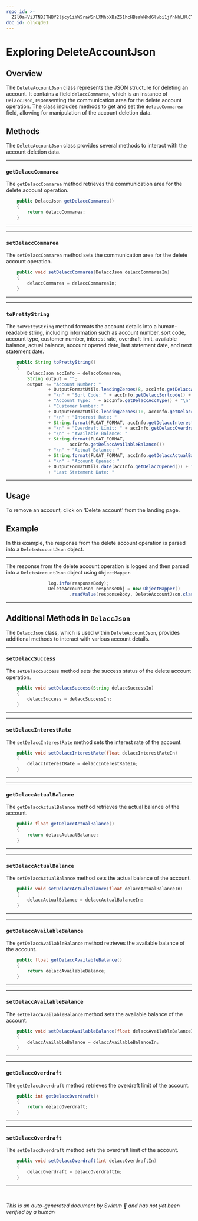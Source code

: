 ```yaml
---
repo_id: >-
  Z2l0aHViJTNBJTNBY2ljcy1iYW5raW5nLXNhbXBsZS1hcHBsaWNhdGlvbi1jYnNhLUlCTS1EZW1vJTNBJTNBU3dpbW0tRGVtbw==
doc_id: oljcgd01
---
```

# Exploring DeleteAccountJson

## Overview

The <SwmToken path="src/Z-OS-Connect-Customer-Services-Interface/src/main/java/com/ibm/cics/cip/bank/springboot/customerservices/controllers/WebController.java" pos="806:1:1" line-data="				DeleteAccountJson responseObj = new ObjectMapper()">`DeleteAccountJson`</SwmToken> class represents the JSON structure for deleting an account. It contains a field <SwmToken path="src/Z-OS-Connect-Customer-Services-Interface/src/main/java/com/ibm/cics/cip/bank/springboot/customerservices/jsonclasses/deleteaccount/DeleteAccountJson.java" pos="31:3:3" line-data="		return delaccCommarea;">`delaccCommarea`</SwmToken>, which is an instance of <SwmToken path="src/Z-OS-Connect-Customer-Services-Interface/src/main/java/com/ibm/cics/cip/bank/springboot/customerservices/jsonclasses/deleteaccount/DeleteAccountJson.java" pos="29:3:3" line-data="	public DelaccJson getDelaccCommarea()">`DelaccJson`</SwmToken>, representing the communication area for the delete account operation. The class includes methods to get and set the <SwmToken path="src/Z-OS-Connect-Customer-Services-Interface/src/main/java/com/ibm/cics/cip/bank/springboot/customerservices/jsonclasses/deleteaccount/DeleteAccountJson.java" pos="31:3:3" line-data="		return delaccCommarea;">`delaccCommarea`</SwmToken> field, allowing for manipulation of the account deletion data.

## Methods

The <SwmToken path="src/Z-OS-Connect-Customer-Services-Interface/src/main/java/com/ibm/cics/cip/bank/springboot/customerservices/controllers/WebController.java" pos="806:1:1" line-data="				DeleteAccountJson responseObj = new ObjectMapper()">`DeleteAccountJson`</SwmToken> class provides several methods to interact with the account deletion data.

<SwmSnippet path="/src/Z-OS-Connect-Customer-Services-Interface/src/main/java/com/ibm/cics/cip/bank/springboot/customerservices/jsonclasses/deleteaccount/DeleteAccountJson.java" line="29">

---

### <SwmToken path="src/Z-OS-Connect-Customer-Services-Interface/src/main/java/com/ibm/cics/cip/bank/springboot/customerservices/jsonclasses/deleteaccount/DeleteAccountJson.java" pos="29:5:5" line-data="	public DelaccJson getDelaccCommarea()">`getDelaccCommarea`</SwmToken>

The <SwmToken path="src/Z-OS-Connect-Customer-Services-Interface/src/main/java/com/ibm/cics/cip/bank/springboot/customerservices/jsonclasses/deleteaccount/DeleteAccountJson.java" pos="29:5:5" line-data="	public DelaccJson getDelaccCommarea()">`getDelaccCommarea`</SwmToken> method retrieves the communication area for the delete account operation.

```java
	public DelaccJson getDelaccCommarea()
	{
		return delaccCommarea;
	}
```

---

</SwmSnippet>

<SwmSnippet path="/src/Z-OS-Connect-Customer-Services-Interface/src/main/java/com/ibm/cics/cip/bank/springboot/customerservices/jsonclasses/deleteaccount/DeleteAccountJson.java" line="35">

---

### <SwmToken path="src/Z-OS-Connect-Customer-Services-Interface/src/main/java/com/ibm/cics/cip/bank/springboot/customerservices/jsonclasses/deleteaccount/DeleteAccountJson.java" pos="35:5:5" line-data="	public void setDelaccCommarea(DelaccJson delaccCommareaIn)">`setDelaccCommarea`</SwmToken>

The <SwmToken path="src/Z-OS-Connect-Customer-Services-Interface/src/main/java/com/ibm/cics/cip/bank/springboot/customerservices/jsonclasses/deleteaccount/DeleteAccountJson.java" pos="35:5:5" line-data="	public void setDelaccCommarea(DelaccJson delaccCommareaIn)">`setDelaccCommarea`</SwmToken> method sets the communication area for the delete account operation.

```java
	public void setDelaccCommarea(DelaccJson delaccCommareaIn)
	{
		delaccCommarea = delaccCommareaIn;
	}
```

---

</SwmSnippet>

<SwmSnippet path="/src/Z-OS-Connect-Customer-Services-Interface/src/main/java/com/ibm/cics/cip/bank/springboot/customerservices/jsonclasses/deleteaccount/DeleteAccountJson.java" line="49">

---

### <SwmToken path="src/Z-OS-Connect-Customer-Services-Interface/src/main/java/com/ibm/cics/cip/bank/springboot/customerservices/jsonclasses/deleteaccount/DeleteAccountJson.java" pos="49:5:5" line-data="	public String toPrettyString()">`toPrettyString`</SwmToken>

The <SwmToken path="src/Z-OS-Connect-Customer-Services-Interface/src/main/java/com/ibm/cics/cip/bank/springboot/customerservices/jsonclasses/deleteaccount/DeleteAccountJson.java" pos="49:5:5" line-data="	public String toPrettyString()">`toPrettyString`</SwmToken> method formats the account details into a human-readable string, including information such as account number, sort code, account type, customer number, interest rate, overdraft limit, available balance, actual balance, account opened date, last statement date, and next statement date.

```java
	public String toPrettyString()
	{
		DelaccJson accInfo = delaccCommarea;
		String output = "";
		output += "Account Number: "
				+ OutputFormatUtils.leadingZeroes(8, accInfo.getDelaccAccno())
				+ "\n" + "Sort Code: " + accInfo.getDelaccSortcode() + "\n"
				+ "Account Type: " + accInfo.getDelaccAccType() + "\n"
				+ "Customer Number: "
				+ OutputFormatUtils.leadingZeroes(10, accInfo.getDelaccCustno())
				+ "\n" + "Interest Rate: "
				+ String.format(FLOAT_FORMAT, accInfo.getDelaccInterestRate())
				+ "\n" + "Overdraft Limit: " + accInfo.getDelaccOverdraft()
				+ "\n" + "Available Balance: "
				+ String.format(FLOAT_FORMAT,
						accInfo.getDelaccAvailableBalance())
				+ "\n" + "Actual Balance: "
				+ String.format(FLOAT_FORMAT, accInfo.getDelaccActualBalance())
				+ "\n" + "Account Opened: "
				+ OutputFormatUtils.date(accInfo.getDelaccOpened()) + "\n"
				+ "Last Statement Date: "
```

---

</SwmSnippet>

## Usage

To remove an account, click on 'Delete account' from the landing page.

## Example

In this example, the response from the delete account operation is parsed into a <SwmToken path="src/Z-OS-Connect-Customer-Services-Interface/src/main/java/com/ibm/cics/cip/bank/springboot/customerservices/controllers/WebController.java" pos="806:1:1" line-data="				DeleteAccountJson responseObj = new ObjectMapper()">`DeleteAccountJson`</SwmToken> object.

<SwmSnippet path="/src/Z-OS-Connect-Customer-Services-Interface/src/main/java/com/ibm/cics/cip/bank/springboot/customerservices/controllers/WebController.java" line="805">

---

The response from the delete account operation is logged and then parsed into a <SwmToken path="src/Z-OS-Connect-Customer-Services-Interface/src/main/java/com/ibm/cics/cip/bank/springboot/customerservices/controllers/WebController.java" pos="806:1:1" line-data="				DeleteAccountJson responseObj = new ObjectMapper()">`DeleteAccountJson`</SwmToken> object using <SwmToken path="src/Z-OS-Connect-Customer-Services-Interface/src/main/java/com/ibm/cics/cip/bank/springboot/customerservices/controllers/WebController.java" pos="806:9:9" line-data="				DeleteAccountJson responseObj = new ObjectMapper()">`ObjectMapper`</SwmToken>.

```java
				log.info(responseBody);
				DeleteAccountJson responseObj = new ObjectMapper()
						.readValue(responseBody, DeleteAccountJson.class);
```

---

</SwmSnippet>

## Additional Methods in <SwmToken path="src/Z-OS-Connect-Customer-Services-Interface/src/main/java/com/ibm/cics/cip/bank/springboot/customerservices/jsonclasses/deleteaccount/DeleteAccountJson.java" pos="29:3:3" line-data="	public DelaccJson getDelaccCommarea()">`DelaccJson`</SwmToken>

The <SwmToken path="src/Z-OS-Connect-Customer-Services-Interface/src/main/java/com/ibm/cics/cip/bank/springboot/customerservices/jsonclasses/deleteaccount/DeleteAccountJson.java" pos="29:3:3" line-data="	public DelaccJson getDelaccCommarea()">`DelaccJson`</SwmToken> class, which is used within <SwmToken path="src/Z-OS-Connect-Customer-Services-Interface/src/main/java/com/ibm/cics/cip/bank/springboot/customerservices/controllers/WebController.java" pos="806:1:1" line-data="				DeleteAccountJson responseObj = new ObjectMapper()">`DeleteAccountJson`</SwmToken>, provides additional methods to interact with various account details.

<SwmSnippet path="/src/Z-OS-Connect-Customer-Services-Interface/src/main/java/com/ibm/cics/cip/bank/springboot/customerservices/jsonclasses/deleteaccount/DelaccJson.java" line="90">

---

### <SwmToken path="src/Z-OS-Connect-Customer-Services-Interface/src/main/java/com/ibm/cics/cip/bank/springboot/customerservices/jsonclasses/deleteaccount/DelaccJson.java" pos="90:5:5" line-data="	public void setDelaccSuccess(String delaccSuccessIn)">`setDelaccSuccess`</SwmToken>

The <SwmToken path="src/Z-OS-Connect-Customer-Services-Interface/src/main/java/com/ibm/cics/cip/bank/springboot/customerservices/jsonclasses/deleteaccount/DelaccJson.java" pos="90:5:5" line-data="	public void setDelaccSuccess(String delaccSuccessIn)">`setDelaccSuccess`</SwmToken> method sets the success status of the delete account operation.

```java
	public void setDelaccSuccess(String delaccSuccessIn)
	{
		delaccSuccess = delaccSuccessIn;
	}
```

---

</SwmSnippet>

<SwmSnippet path="/src/Z-OS-Connect-Customer-Services-Interface/src/main/java/com/ibm/cics/cip/bank/springboot/customerservices/jsonclasses/deleteaccount/DelaccJson.java" line="114">

---

### <SwmToken path="src/Z-OS-Connect-Customer-Services-Interface/src/main/java/com/ibm/cics/cip/bank/springboot/customerservices/jsonclasses/deleteaccount/DelaccJson.java" pos="114:5:5" line-data="	public void setDelaccInterestRate(float delaccInterestRateIn)">`setDelaccInterestRate`</SwmToken>

The <SwmToken path="src/Z-OS-Connect-Customer-Services-Interface/src/main/java/com/ibm/cics/cip/bank/springboot/customerservices/jsonclasses/deleteaccount/DelaccJson.java" pos="114:5:5" line-data="	public void setDelaccInterestRate(float delaccInterestRateIn)">`setDelaccInterestRate`</SwmToken> method sets the interest rate of the account.

```java
	public void setDelaccInterestRate(float delaccInterestRateIn)
	{
		delaccInterestRate = delaccInterestRateIn;
	}
```

---

</SwmSnippet>

<SwmSnippet path="/src/Z-OS-Connect-Customer-Services-Interface/src/main/java/com/ibm/cics/cip/bank/springboot/customerservices/jsonclasses/deleteaccount/DelaccJson.java" line="207">

---

### <SwmToken path="src/Z-OS-Connect-Customer-Services-Interface/src/main/java/com/ibm/cics/cip/bank/springboot/customerservices/jsonclasses/deleteaccount/DelaccJson.java" pos="207:5:5" line-data="	public float getDelaccActualBalance()">`getDelaccActualBalance`</SwmToken>

The <SwmToken path="src/Z-OS-Connect-Customer-Services-Interface/src/main/java/com/ibm/cics/cip/bank/springboot/customerservices/jsonclasses/deleteaccount/DelaccJson.java" pos="207:5:5" line-data="	public float getDelaccActualBalance()">`getDelaccActualBalance`</SwmToken> method retrieves the actual balance of the account.

```java
	public float getDelaccActualBalance()
	{
		return delaccActualBalance;
	}
```

---

</SwmSnippet>

<SwmSnippet path="/src/Z-OS-Connect-Customer-Services-Interface/src/main/java/com/ibm/cics/cip/bank/springboot/customerservices/jsonclasses/deleteaccount/DelaccJson.java" line="213">

---

### <SwmToken path="src/Z-OS-Connect-Customer-Services-Interface/src/main/java/com/ibm/cics/cip/bank/springboot/customerservices/jsonclasses/deleteaccount/DelaccJson.java" pos="213:5:5" line-data="	public void setDelaccActualBalance(float delaccActualBalanceIn)">`setDelaccActualBalance`</SwmToken>

The <SwmToken path="src/Z-OS-Connect-Customer-Services-Interface/src/main/java/com/ibm/cics/cip/bank/springboot/customerservices/jsonclasses/deleteaccount/DelaccJson.java" pos="213:5:5" line-data="	public void setDelaccActualBalance(float delaccActualBalanceIn)">`setDelaccActualBalance`</SwmToken> method sets the actual balance of the account.

```java
	public void setDelaccActualBalance(float delaccActualBalanceIn)
	{
		delaccActualBalance = delaccActualBalanceIn;
	}
```

---

</SwmSnippet>

<SwmSnippet path="/src/Z-OS-Connect-Customer-Services-Interface/src/main/java/com/ibm/cics/cip/bank/springboot/customerservices/jsonclasses/deleteaccount/DelaccJson.java" line="219">

---

### <SwmToken path="src/Z-OS-Connect-Customer-Services-Interface/src/main/java/com/ibm/cics/cip/bank/springboot/customerservices/jsonclasses/deleteaccount/DelaccJson.java" pos="219:5:5" line-data="	public float getDelaccAvailableBalance()">`getDelaccAvailableBalance`</SwmToken>

The <SwmToken path="src/Z-OS-Connect-Customer-Services-Interface/src/main/java/com/ibm/cics/cip/bank/springboot/customerservices/jsonclasses/deleteaccount/DelaccJson.java" pos="219:5:5" line-data="	public float getDelaccAvailableBalance()">`getDelaccAvailableBalance`</SwmToken> method retrieves the available balance of the account.

```java
	public float getDelaccAvailableBalance()
	{
		return delaccAvailableBalance;
	}
```

---

</SwmSnippet>

<SwmSnippet path="/src/Z-OS-Connect-Customer-Services-Interface/src/main/java/com/ibm/cics/cip/bank/springboot/customerservices/jsonclasses/deleteaccount/DelaccJson.java" line="225">

---

### <SwmToken path="src/Z-OS-Connect-Customer-Services-Interface/src/main/java/com/ibm/cics/cip/bank/springboot/customerservices/jsonclasses/deleteaccount/DelaccJson.java" pos="225:5:5" line-data="	public void setDelaccAvailableBalance(float delaccAvailableBalanceIn)">`setDelaccAvailableBalance`</SwmToken>

The <SwmToken path="src/Z-OS-Connect-Customer-Services-Interface/src/main/java/com/ibm/cics/cip/bank/springboot/customerservices/jsonclasses/deleteaccount/DelaccJson.java" pos="225:5:5" line-data="	public void setDelaccAvailableBalance(float delaccAvailableBalanceIn)">`setDelaccAvailableBalance`</SwmToken> method sets the available balance of the account.

```java
	public void setDelaccAvailableBalance(float delaccAvailableBalanceIn)
	{
		delaccAvailableBalance = delaccAvailableBalanceIn;
	}
```

---

</SwmSnippet>

<SwmSnippet path="/src/Z-OS-Connect-Customer-Services-Interface/src/main/java/com/ibm/cics/cip/bank/springboot/customerservices/jsonclasses/deleteaccount/DelaccJson.java" line="279">

---

### <SwmToken path="src/Z-OS-Connect-Customer-Services-Interface/src/main/java/com/ibm/cics/cip/bank/springboot/customerservices/jsonclasses/deleteaccount/DelaccJson.java" pos="279:5:5" line-data="	public int getDelaccOverdraft()">`getDelaccOverdraft`</SwmToken>

The <SwmToken path="src/Z-OS-Connect-Customer-Services-Interface/src/main/java/com/ibm/cics/cip/bank/springboot/customerservices/jsonclasses/deleteaccount/DelaccJson.java" pos="279:5:5" line-data="	public int getDelaccOverdraft()">`getDelaccOverdraft`</SwmToken> method retrieves the overdraft limit of the account.

```java
	public int getDelaccOverdraft()
	{
		return delaccOverdraft;
	}
```

---

</SwmSnippet>

<SwmSnippet path="/src/Z-OS-Connect-Customer-Services-Interface/src/main/java/com/ibm/cics/cip/bank/springboot/customerservices/jsonclasses/deleteaccount/DelaccJson.java" line="285">

---

### <SwmToken path="src/Z-OS-Connect-Customer-Services-Interface/src/main/java/com/ibm/cics/cip/bank/springboot/customerservices/jsonclasses/deleteaccount/DelaccJson.java" pos="285:5:5" line-data="	public void setDelaccOverdraft(int delaccOverdraftIn)">`setDelaccOverdraft`</SwmToken>

The <SwmToken path="src/Z-OS-Connect-Customer-Services-Interface/src/main/java/com/ibm/cics/cip/bank/springboot/customerservices/jsonclasses/deleteaccount/DelaccJson.java" pos="285:5:5" line-data="	public void setDelaccOverdraft(int delaccOverdraftIn)">`setDelaccOverdraft`</SwmToken> method sets the overdraft limit of the account.

```java
	public void setDelaccOverdraft(int delaccOverdraftIn)
	{
		delaccOverdraft = delaccOverdraftIn;
	}
```

---

</SwmSnippet>

&nbsp;

*This is an auto-generated document by Swimm 🌊 and has not yet been verified by a human*

<SwmMeta version="3.0.0" repo-id="Z2l0aHViJTNBJTNBY2ljcy1iYW5raW5nLXNhbXBsZS1hcHBsaWNhdGlvbi1jYnNhLUlCTS1EZW1vJTNBJTNBU3dpbW0tRGVtbw==" repo-name="cics-banking-sample-application-cbsa-IBM-Demo"></SwmMeta>
